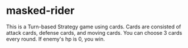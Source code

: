 # masked-rider
This is a Turn-based Strategy game using cards. Cards are consisted of attack cards, defense cards, and moving cards. You can choose 3 cards every round. If enemy's hp is 0, you win.
